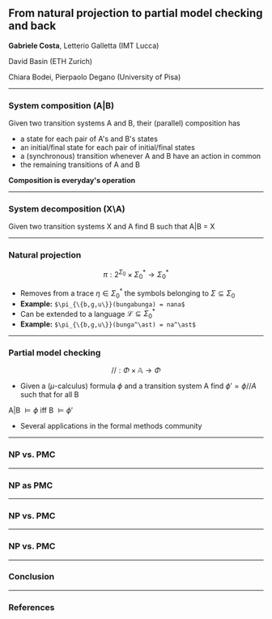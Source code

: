 ## From natural projection to partial model checking and back

__**Gabriele Costa**__, Letterio Galletta (IMT Lucca) 

David Basin (ETH Zurich)

Chiara Bodei, Pierpaolo Degano (University of Pisa) 

---
### System composition (A|B)

Given two transition systems A and B, their (parallel) composition has
- a state for each pair of A's and B's states
- an initial/final state for each pair of initial/final states
- a (synchronous) transition whenever A and B have an action in common
- the remaining transitions of A and B

**Composition is everyday's operation**

---
### System decomposition (X\A)

Given two transition systems X and A find B such that A|B = X


---

### Natural projection 
$$\pi : 2^{\Sigma_0} \times \Sigma_0^\ast \rightarrow \Sigma_0^\ast$$

- Removes from a trace $\eta \in \Sigma_0^\ast$ the symbols belonging to $\Sigma \subseteq \Sigma_0$
- **Example:** `$\pi_{\{b,g,u\}}(bungabunga) = nana$`
- Can be extended to a language $\mathcal{L} \subseteq \Sigma_0^\ast$
- **Example:** `$\pi_{\{b,g,u\}}(bunga^\ast) = na^\ast$`

---

### Partial model checking
$$// : \Phi \times \mathbb{A} \rightarrow \Phi$$
- Given a ($\mu$-calculus) formula $\phi$ and a transition system A find $\phi' = \phi // A$ such that for all B

A|B $\models \phi$  iff B $\models \phi'$

- Several applications in the formal methods community

---

### NP vs. PMC


---


### NP as PMC


---


### NP vs. PMC


---


### NP vs. PMC


---

### Conclusion

---

### References




<!--stackedit_data:
eyJoaXN0b3J5IjpbNzA5MDQzODE1LDEzNjY0NjM2OTIsNTUwMj
g0MTI3LDk1NjIwMDI2NV19
-->